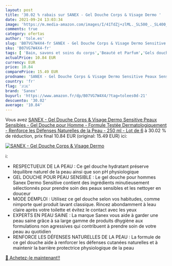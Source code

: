 ```yaml
---
layout: post
title: '30.02 % rabais sur SANEX - Gel Douche Corps & Visage Dermo '
date: 2021-09-24 13:03:34
image: 'https://m.media-amazon.com/images/I/41TdZj+zlML._SL500_._SL400_.jpg'
comments: true
category: ofertas
author: 'tole.es'
slug: 'B07VG7W4X4-fr SANEX - Gel Douche Corps & Visage Dermo Sensitive Peaux...'
sku: 'B07VG7W4X4-fr'
tags: [ 'Bain, savons et soins du corps','Beauté et Parfum','Gels douche','Savons et gels douche','sanex', ]
actualPrice: 10.84 EUR
currency: EUR
price: 10.84
comparePrice: 15.49 EUR
prodname: 'SANEX - Gel Douche Corps & Visage Dermo Sensitive Peaux Sensibles - Gel Douche pour Homme - Formule Testée Dermatologiquement - Renforce les Défenses Naturelles de la Peau - 250 ml - Lot de 6'
country: 'fr'
flag: '🇫🇷'
brand: 'Sanex'
buyurl: 'https://www.amazon.fr/dp/B07VG7W4X4/?tag=tolees0d-21'
descuento: '30.02'
average: '10.84'
---
```


Vous avez [SANEX - Gel Douche Corps & Visage Dermo Sensitive Peaux Sensibles - Gel Douche pour Homme - Formule Testée Dermatologiquement - Renforce les Défenses Naturelles de la Peau - 250 ml - Lot de 6](https://www.amazon.fr/dp/B07VG7W4X4/?tag=tolees0d-21)  à  30.02 % de réduction, prix final  10.84 EUR (original: 15.49 EUR) ici:

[![SANEX - Gel Douche Corps & Visage Dermo ](https://m.media-amazon.com/images/I/41TdZj+zlML._SL500_._SL400_.jpg)](https://www.amazon.fr/dp/B07VG7W4X4/?tag=tolees0d-21)

ℹ️:

- RESPECTUEUX DE LA PEAU : Ce gel douche hydratant préserve léquilibre naturel de la peau ainsi que son pH physiologique
- GEL DOUCHE POUR PEAU SENSIBLE : Le gel douche pour hommes Sanex Dermo Sensitive contient des ingrédients minutieusement sélectionnés pour prendre soin des peaux sensibles et les nettoyer en douceur
- MODE DEMPLOI : Utilisez ce gel douche selon vos habitudes, comme nimporte quel produit lavant classique. Rincez abondamment à leau claire après votre toilette et évitez le contact avec les yeux
- EXPERTS EN PEAU SAINE : La marque Sanex vous aide à garder une peau saine grâce à sa large gamme de produits dhygiène aux formulations non agressives qui contribuent à prendre soin de votre peau au quotidien
- RENFORCE LES DÉFENSES NATURELLES DE LA PEAU : La formule de ce gel douche aide à renforcer les défenses cutanées naturelles et à maintenir la barrière protectrice physiologique de la peau

[🛒 Achetez-le maintenant!!](https://www.amazon.fr/dp/B07VG7W4X4/?tag=tolees0d-21)
